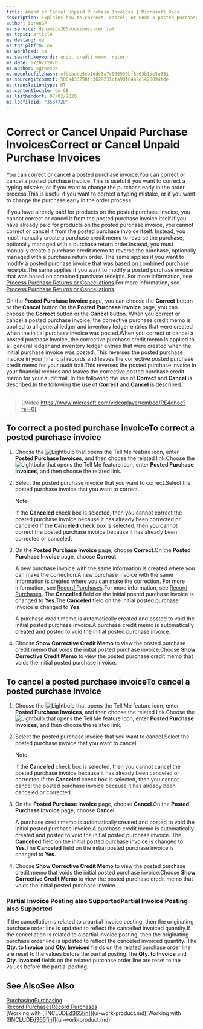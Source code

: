 ```yaml
---
title: Amend or Cancel Unpaid Purchase Invoices | Microsoft Docs
description: Explains how to correct, cancel, or undo a posted purchase invoice and automatically create a purchase credit memo.
author: SorenGP
ms.service: dynamics365-business-central
ms.topic: article
ms.devlang: na
ms.tgt_pltfrm: na
ms.workload: na
ms.search.keywords: undo, credit memo, return
ms.date: 07/02/2020
ms.author: sgroespe
ms.openlocfilehash: efbcadce5ca1dde3a7c065990bf8b63b1de5a631
ms.sourcegitcommit: 506a433298fc3629231cfa98f64a2d1428094fde
ms.translationtype: HT
ms.contentlocale: en-GB
ms.lasthandoff: 07/03/2020
ms.locfileid: "3534728"
---
```

# <a name="correct-or-cancel-unpaid-purchase-invoices"></a><span data-ttu-id="ae5c7-103">Correct or Cancel Unpaid Purchase Invoices</span><span class="sxs-lookup"><span data-stu-id="ae5c7-103">Correct or Cancel Unpaid Purchase Invoices</span></span>

<span data-ttu-id="ae5c7-104">You can correct or cancel a posted purchase invoice.</span><span class="sxs-lookup"><span data-stu-id="ae5c7-104">You can correct or cancel a posted purchase invoice.</span></span> <span data-ttu-id="ae5c7-105">This is useful if you want to correct a typing mistake, or if you want to change the purchase early in the order process.</span><span class="sxs-lookup"><span data-stu-id="ae5c7-105">This is useful if you want to correct a typing mistake, or if you want to change the purchase early in the order process.</span></span>

<span data-ttu-id="ae5c7-106">If you have already paid for products on the posted purchase invoice, you cannot correct or cancel it from the posted purchase invoice itself.</span><span class="sxs-lookup"><span data-stu-id="ae5c7-106">If you have already paid for products on the posted purchase invoice, you cannot correct or cancel it from the posted purchase invoice itself.</span></span> <span data-ttu-id="ae5c7-107">Instead, you must manually create a purchase credit memo to reverse the purchase, optionally managed with a purchase return order.</span><span class="sxs-lookup"><span data-stu-id="ae5c7-107">Instead, you must manually create a purchase credit memo to reverse the purchase, optionally managed with a purchase return order.</span></span> <span data-ttu-id="ae5c7-108">The same applies if you want to modify a posted purchase invoice that was based on combined purchase receipts.</span><span class="sxs-lookup"><span data-stu-id="ae5c7-108">The same applies if you want to modify a posted purchase invoice that was based on combined purchase receipts.</span></span> <span data-ttu-id="ae5c7-109">For more information, see [Process Purchase Returns or Cancellations](purchasing-how-process-purchase-returns-cancellations.md).</span><span class="sxs-lookup"><span data-stu-id="ae5c7-109">For more information, see [Process Purchase Returns or Cancellations](purchasing-how-process-purchase-returns-cancellations.md).</span></span>

<span data-ttu-id="ae5c7-110">On the **Posted Purchase Invoice** page, you can choose the **Correct** button or the **Cancel** button.</span><span class="sxs-lookup"><span data-stu-id="ae5c7-110">On the **Posted Purchase Invoice** page, you can choose the **Correct** button or the **Cancel** button.</span></span> <span data-ttu-id="ae5c7-111">When you correct or cancel a posted purchase invoice, the corrective purchase credit memo is applied to all general ledger and inventory ledger entries that were created when the initial purchase invoice was posted.</span><span class="sxs-lookup"><span data-stu-id="ae5c7-111">When you correct or cancel a posted purchase invoice, the corrective purchase credit memo is applied to all general ledger and inventory ledger entries that were created when the initial purchase invoice was posted.</span></span> <span data-ttu-id="ae5c7-112">This reverses the posted purchase invoice in your financial records and leaves the corrective posted purchase credit memo for your audit trail.</span><span class="sxs-lookup"><span data-stu-id="ae5c7-112">This reverses the posted purchase invoice in your financial records and leaves the corrective posted purchase credit memo for your audit trail.</span></span> <span data-ttu-id="ae5c7-113">In the following the use of **Correct** and **Cancel** is described.</span><span class="sxs-lookup"><span data-stu-id="ae5c7-113">In the following the use of **Correct** and **Cancel** is described.</span></span>
<br><br>
> [!Video https://www.microsoft.com/videoplayer/embed/RE4dhoc?rel=0]

## <a name="to-correct-a-posted-purchase-invoice"></a><span data-ttu-id="ae5c7-114">To correct a posted purchase invoice</span><span class="sxs-lookup"><span data-stu-id="ae5c7-114">To correct a posted purchase invoice</span></span>
1. <span data-ttu-id="ae5c7-115">Choose the ![Lightbulb that opens the Tell Me feature](media/ui-search/search_small.png "Tell me what you want to do") icon, enter **Posted Purchase Invoices**, and then choose the related link.</span><span class="sxs-lookup"><span data-stu-id="ae5c7-115">Choose the ![Lightbulb that opens the Tell Me feature](media/ui-search/search_small.png "Tell me what you want to do") icon, enter **Posted Purchase Invoices**, and then choose the related link.</span></span>  
2. <span data-ttu-id="ae5c7-116">Select the posted purchase invoice that you want to correct.</span><span class="sxs-lookup"><span data-stu-id="ae5c7-116">Select the posted purchase invoice that you want to correct.</span></span>  

    > [!NOTE]  
    >   <span data-ttu-id="ae5c7-117">If the **Canceled** check box is selected, then you cannot correct the posted purchase invoice because it has already been corrected or canceled.</span><span class="sxs-lookup"><span data-stu-id="ae5c7-117">If the **Canceled** check box is selected, then you cannot correct the posted purchase invoice because it has already been corrected or canceled.</span></span>
3. <span data-ttu-id="ae5c7-118">On the **Posted Purchase Invoice** page, choose **Correct**.</span><span class="sxs-lookup"><span data-stu-id="ae5c7-118">On the **Posted Purchase Invoice** page, choose **Correct**.</span></span>

    <span data-ttu-id="ae5c7-119">A new purchase invoice with the same information is created where you can make the correction.</span><span class="sxs-lookup"><span data-stu-id="ae5c7-119">A new purchase invoice with the same information is created where you can make the correction.</span></span> <span data-ttu-id="ae5c7-120">For more information, see [Record Purchases](purchasing-how-record-purchases.md).</span><span class="sxs-lookup"><span data-stu-id="ae5c7-120">For more information, see [Record Purchases](purchasing-how-record-purchases.md).</span></span> <span data-ttu-id="ae5c7-121">The **Cancelled** field on the initial posted purchase invoice is changed to **Yes**.</span><span class="sxs-lookup"><span data-stu-id="ae5c7-121">The **Canceled** field on the initial posted purchase invoice is changed to **Yes**.</span></span>

    <span data-ttu-id="ae5c7-122">A purchase credit memo is automatically created and posted to void the initial posted purchase invoice.</span><span class="sxs-lookup"><span data-stu-id="ae5c7-122">A purchase credit memo is automatically created and posted to void the initial posted purchase invoice.</span></span>
4. <span data-ttu-id="ae5c7-123">Choose **Show Corrective Credit Memo** to view the posted purchase credit memo that voids the initial posted purchase invoice.</span><span class="sxs-lookup"><span data-stu-id="ae5c7-123">Choose **Show Corrective Credit Memo** to view the posted purchase credit memo that voids the initial posted purchase invoice.</span></span>

## <a name="to-cancel-a-posted-purchase-invoice"></a><span data-ttu-id="ae5c7-124">To cancel a posted purchase invoice</span><span class="sxs-lookup"><span data-stu-id="ae5c7-124">To cancel a posted purchase invoice</span></span>
1. <span data-ttu-id="ae5c7-125">Choose the ![Lightbulb that opens the Tell Me feature](media/ui-search/search_small.png "Tell me what you want to do") icon, enter **Posted Purchase Invoices**, and then choose the related link.</span><span class="sxs-lookup"><span data-stu-id="ae5c7-125">Choose the ![Lightbulb that opens the Tell Me feature](media/ui-search/search_small.png "Tell me what you want to do") icon, enter **Posted Purchase Invoices**, and then choose the related link.</span></span>  
2. <span data-ttu-id="ae5c7-126">Select the posted purchase invoice that you want to cancel.</span><span class="sxs-lookup"><span data-stu-id="ae5c7-126">Select the posted purchase invoice that you want to cancel.</span></span>

    > [!NOTE]  
    >   <span data-ttu-id="ae5c7-127">If the **Canceled** check box is selected, then you cannot cancel the posted purchase invoice because it has already been canceled or corrected.</span><span class="sxs-lookup"><span data-stu-id="ae5c7-127">If the **Canceled** check box is selected, then you cannot cancel the posted purchase invoice because it has already been canceled or corrected.</span></span>
3. <span data-ttu-id="ae5c7-128">On the **Posted Purchase Invoice** page, choose **Cancel**.</span><span class="sxs-lookup"><span data-stu-id="ae5c7-128">On the **Posted Purchase Invoice** page, choose **Cancel**.</span></span>

    <span data-ttu-id="ae5c7-129">A purchase credit memo is automatically created and posted to void the initial posted purchase invoice.</span><span class="sxs-lookup"><span data-stu-id="ae5c7-129">A purchase credit memo is automatically created and posted to void the initial posted purchase invoice.</span></span> <span data-ttu-id="ae5c7-130">The **Cancelled** field on the initial posted purchase invoice is changed to **Yes**.</span><span class="sxs-lookup"><span data-stu-id="ae5c7-130">The **Canceled** field on the initial posted purchase invoice is changed to **Yes**.</span></span>
4. <span data-ttu-id="ae5c7-131">Choose **Show Corrective Credit Memo** to view the posted purchase credit memo that voids the initial posted purchase invoice.</span><span class="sxs-lookup"><span data-stu-id="ae5c7-131">Choose **Show Corrective Credit Memo** to view the posted purchase credit memo that voids the initial posted purchase invoice.</span></span>

### <a name="partial-invoice-posting-also-supported"></a><span data-ttu-id="ae5c7-132">Partial Invoice Posting also Supported</span><span class="sxs-lookup"><span data-stu-id="ae5c7-132">Partial Invoice Posting also Supported</span></span>
<span data-ttu-id="ae5c7-133">If the cancellation is related to a partial invoice posting, then the originating purchase order line is updated to reflect the cancelled invoiced quantity.</span><span class="sxs-lookup"><span data-stu-id="ae5c7-133">If the cancellation is related to a partial invoice posting, then the originating purchase order line is updated to reflect the canceled invoiced quantity.</span></span> <span data-ttu-id="ae5c7-134">The **Qty. to Invoice** and **Qty. Invoiced** fields on the related purchase order line are reset to the values before the partial posting.</span><span class="sxs-lookup"><span data-stu-id="ae5c7-134">The **Qty. to Invoice** and **Qty. Invoiced** fields on the related purchase order line are reset to the values before the partial posting.</span></span>

## <a name="see-also"></a><span data-ttu-id="ae5c7-135">See Also</span><span class="sxs-lookup"><span data-stu-id="ae5c7-135">See Also</span></span>
[<span data-ttu-id="ae5c7-136">Purchasing</span><span class="sxs-lookup"><span data-stu-id="ae5c7-136">Purchasing</span></span>](purchasing-manage-purchasing.md)  
[<span data-ttu-id="ae5c7-137">Record Purchases</span><span class="sxs-lookup"><span data-stu-id="ae5c7-137">Record Purchases</span></span>](purchasing-how-record-purchases.md)  
<span data-ttu-id="ae5c7-138">[Working with [!INCLUDE[d365fin](includes/d365fin_md.md)]](ui-work-product.md)</span><span class="sxs-lookup"><span data-stu-id="ae5c7-138">[Working with [!INCLUDE[d365fin](includes/d365fin_md.md)]](ui-work-product.md)</span></span>
